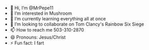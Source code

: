 - 👋 Hi, I’m @MrPepe11
- 👀 I’m interested in Mushroom
- 🌱 I’m currently learning everything all at once
- 💞️ I’m looking to collaborate on Tom Clancy's Rainbow Six Siege
- 📫 How to reach me 503-310-2870
- 😄 Pronouns: Jesus/Christ
- ⚡ Fun fact: I fart

<!---
MrPepe11/MrPepe11 is a ✨ special ✨ repository because its `README.md` (this file) appears on your GitHub profile.
You can click the Preview link to take a look at your changes.
--->
